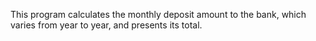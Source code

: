 This program calculates the monthly deposit amount to the bank, which varies from year to year, and presents its total.
